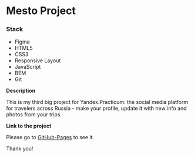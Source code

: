 # Mesto Project

### Stack

* Figma
* HTML5
* CSS3
* Responsive Layout
* JavaScript
* BEM
* Git

**Description**

This is my third big project for Yandex.Practicum: the social media platform for travelers across Russia - make your profile, update it with new info and photos from your trips.

**Link to the project**

Please go to [GitHub-Pages](https://marybayt.github.io/mesto/) to see it.

Thank you!
